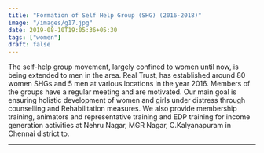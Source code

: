 ```yaml
---
title: "Formation of Self Help Group (SHG) (2016-2018)"
image: "/images/g17.jpg"
date: 2019-08-10T19:05:36+05:30
tags: ["women"]
draft: false
---
```


The self-help group movement, largely confined to women until now, is being extended to men in the area. Real Trust, has established around 80 women SHGs and 5 men at various locations in the year 2016. Members of the groups have a regular meeting and are motivated. Our main goal is ensuring holistic development of women and girls under distress through counselling and Rehabilitation measures. We also provide membership training, animators and representative training and EDP training for income generation activities at Nehru Nagar, MGR Nagar, C.Kalyanapuram in Chennai district to. 

---